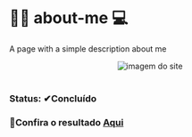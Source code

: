 # 🙋‍♂️ about-me 💻

A page with a simple description about me

<div align="center">
 <img src="https://user-images.githubusercontent.com/79426395/184455964-24fdfceb-e731-487c-81f4-52618c6d5004.PNG" alt="imagem do site"> 
</div>

</br>

<div>
  <h3>Status: ✔Concluído</h3>

<div>
  <h3>📌Confira o resultado <a href="https://about-me-vinnh.netlify.app">Aqui </a></h3>
</div>
